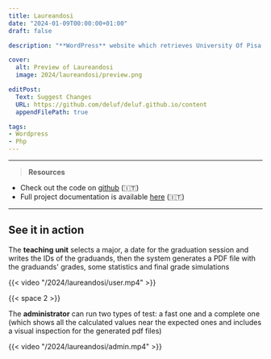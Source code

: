 ```yaml
---
title: Laureandosi
date: "2024-01-09T00:00:00+01:00"
draft: false

description: "**WordPress** website which retrieves University Of Pisa graduands' grades and wraps them up in a PDF file along with some statistics and a final grade simulation"

cover:
  alt: Preview of Laureandosi
  image: 2024/laureandosi/preview.png

editPost:
  Text: Suggest Changes
  URL: https://github.com/deluf/deluf.github.io/content
  appendFilePath: true

tags:
- Wordpress
- Php
---
```


---

> **Resources**

- Check out the code on [github](https://github.com/deluf/laureandosi) (:it:)
- Full project documentation is available [here](/2024/laureandosi/documentation.pdf) (:it:)

---

## See it in action

The **teaching unit** selects a major, a date for the graduation session and writes the IDs of the graduands, then the system generates a PDF file with the graduands' grades, some statistics and final grade simulations

{{< video "/2024/laureandosi/user.mp4" >}}

{{< space 2 >}}

The **administrator** can run two types of test: a fast one and a complete one (which shows all the calculated values near the expected ones and includes a visual inspection for the generated pdf files)

{{< video "/2024/laureandosi/admin.mp4" >}}
